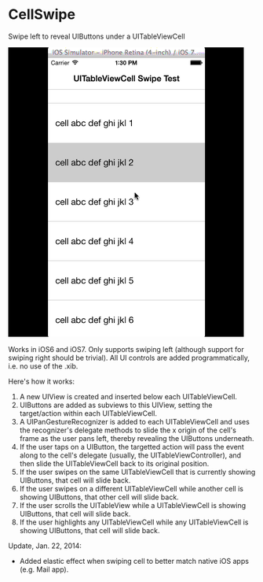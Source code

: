 CellSwipe
=========

Swipe left to reveal UIButtons under a UITableViewCell


![CellSwipe in action](CellSwipe.gif)

Works in iOS6 and iOS7. Only supports swiping left (although support for swiping right should be trivial). All UI controls are added programmatically, i.e. no use of the .xib.

Here's how it works:

1. A new UIView is created and inserted below each UITableViewCell.
2. UIButtons are added as subviews to this UIView, setting the target/action within each UITableViewCell.
3. A UIPanGestureRecognizer is added to each UITableViewCell and uses the recognizer's delegate methods to slide the x origin of the cell's frame as the user pans left, thereby revealing the UIButtons underneath.
4. If the user taps on a UIButton, the targetted action will pass the event along to the cell's delegate (usually, the UITableViewController), and then slide the UITableViewCell back to its original position.
5. If the user swipes on the same UITableViewCell that is currently showing UIButtons, that cell will slide back.
6. If the user swipes on a different UITableViewCell while another cell is showing UIButtons, that other cell will slide back.
7. If the user scrolls the UITableView while a UITableViewCell is showing UIButtons, that cell will slide back.
8. If the user highlights any UITableViewCell while any UITableViewCell is showing UIButtons, that cell will slide back.

Update, Jan. 22, 2014:
- Added elastic effect when swiping cell to better match native iOS apps (e.g. Mail app).
